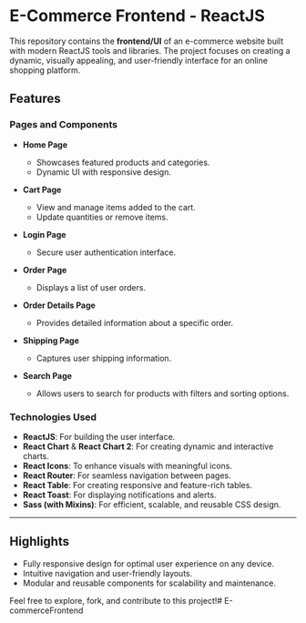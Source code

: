 # E-Commerce Frontend - ReactJS

This repository contains the **frontend/UI** of an e-commerce website built with modern ReactJS tools and libraries. The project focuses on creating a dynamic, visually appealing, and user-friendly interface for an online shopping platform.

## Features

### Pages and Components

- **Home Page**

  - Showcases featured products and categories.
  - Dynamic UI with responsive design.

- **Cart Page**

  - View and manage items added to the cart.
  - Update quantities or remove items.

- **Login Page**

  - Secure user authentication interface.

- **Order Page**

  - Displays a list of user orders.

- **Order Details Page**

  - Provides detailed information about a specific order.

- **Shipping Page**

  - Captures user shipping information.

- **Search Page**
  - Allows users to search for products with filters and sorting options.

### Technologies Used

- **ReactJS**: For building the user interface.
- **React Chart** & **React Chart 2**: For creating dynamic and interactive charts.
- **React Icons**: To enhance visuals with meaningful icons.
- **React Router**: For seamless navigation between pages.
- **React Table**: For creating responsive and feature-rich tables.
- **React Toast**: For displaying notifications and alerts.
- **Sass (with Mixins)**: For efficient, scalable, and reusable CSS design.

---

## Highlights

- Fully responsive design for optimal user experience on any device.
- Intuitive navigation and user-friendly layouts.
- Modular and reusable components for scalability and maintenance.

Feel free to explore, fork, and contribute to this project!#   E - c o m m e r c e F r o n t e n d 
 
 
